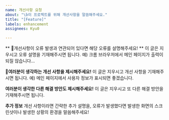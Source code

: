 ```yaml
---
name: 개선사항 요청
about: "\b이 프로젝트를 위해 개선사항을 말씀해주세요."
title: "[Feature]"
labels: enhancement
assignees: Kyu0

---
```


** 개선사항이 오류 발생과 연관되어 있다면 해당 오류를 설명해주세요! **
이 글은 지우시고 오류 설명을 기재해주시면 됩니다. 예) 크롬 브라우저에서 메인 페이지가 출력이 되질 않습니다...

**여러분이 생각하는 개선 사항을 제시해주세요!**
이 글은 지우시고 개선 사항을 기재해주시면 됩니다. 예) 메인 페이지에서 사용자 정보가 표시되면 좋겠습니다.

**여러분이 생각한 다른 해결 방안도 제시해주세요!**
이 글은 지우시고 또 다른 해결 방안을 기재해주시면 됩니다.

**추가 정보**
개선 사항이라면 간략한 추가 설명을,
오류가 발생했다면 발생한 화면의 스크린샷이나 발생한 상황의 환경을 말씀해주세요!
